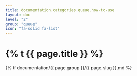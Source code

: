 ```yaml
---
title: documentation.categories.queue.how-to-use
layout: doc
level: "2"
group: "queue"
icon: "fa-solid fa-list"
---
```


# {% t {{ page.title }} %}

{% tf documentation/{{ page.group }}/{{ page.slug }}.md %}
